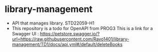 # library-management
- API that manages library. STD22059-H1
- This repository is a todo for OpenAPI from PROG3
This is a link for a Swagger UI : https://petstore.swagger.io/?url=https://raw.githubusercontent.com/Ravo1401/library-management/TD1/docs/api.yml#/default/deleteBooks
